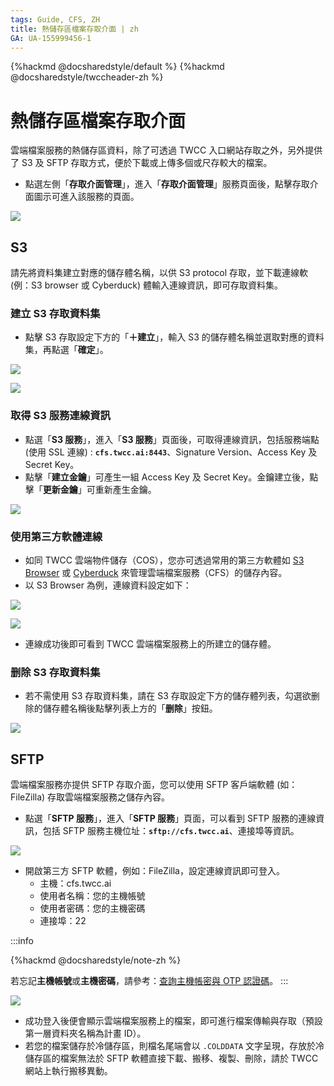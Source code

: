 ```yaml
---
tags: Guide, CFS, ZH
title: 熱儲存區檔案存取介面 | zh
GA: UA-155999456-1
---
```


{%hackmd @docsharedstyle/default %}
{%hackmd @docsharedstyle/twccheader-zh %}

# 熱儲存區檔案存取介面

雲端檔案服務的熱儲存區資料，除了可透過 TWCC 入口網站存取之外，另外提供了 S3 及 SFTP 存取方式，便於下載或上傳多個或尺存較大的檔案。

* 點選左側「**存取介面管理**」，進入「**存取介面管理**」服務頁面後，點擊存取介面圖示可進入該服務的頁面。

![](https://cos.twcc.ai/SYS-MANUAL/uploads/upload_808aee16a814eae58c5fcc6411993c9b.png)

## S3

請先將資料集建立對應的儲存體名稱，以供 S3 protocol 存取，並下載連線軟 (例：S3 browser 或 Cyberduck) 體輸入連線資訊，即可存取資料集。

### 建立 S3 存取資料集

* 點擊 S3 存取設定下方的「**＋建立**」，輸入 S3 的儲存體名稱並選取對應的資料集，再點選「**確定**」。

![](https://cos.twcc.ai/SYS-MANUAL/uploads/upload_d3bc978b54189c5055d0f88a13a5a266.png)

![](https://cos.twcc.ai/SYS-MANUAL/uploads/upload_54a80d4d5ad2e44f02a8a3705882cee5.png)

### 取得 S3 服務連線資訊
* 點選「**S3 服務**」，進入「**S3 服務**」頁面後，可取得連線資訊，包括服務端點 (使用 SSL 連線) : **`cfs.twcc.ai:8443`**、Signature Version、Access Key 及 Secret Key。
* 點擊「**建立金鑰**」可產生一組 Access Key 及 Secret Key。金鑰建立後，點擊「**更新金鑰**」可重新產生金鑰。

![](https://cos.twcc.ai/SYS-MANUAL/uploads/upload_dd6b50157fe9ab2771de5697290e8403.png)
  


### 使用第三方軟體連線

* 如同 TWCC 雲端物件儲存（COS），您亦可透過常用的第三方軟體如 [S3 Browser](http://s3browser.com/) 或 [Cyberduck](https://cyberduck.io/) 來管理雲端檔案服務（CFS）的儲存內容。
* 以 S3 Browser 為例，連線資料設定如下：

![](https://cos.twcc.ai/SYS-MANUAL/uploads/upload_fc5d0bf2f82b76ef2d7856711d842b8d.png)


<!-- ![](https://i.imgur.com/1F3CEwE.png) -->

![](https://cos.twcc.ai/SYS-MANUAL/uploads/upload_04937356a53118f5d64fd682b91d85b5.png)


   
* 連線成功後即可看到 TWCC 雲端檔案服務上的所建立的儲存體。

### 删除 S3 存取資料集

* 若不需使用 S3 存取資料集，請在 S3 存取設定下方的儲存體列表，勾選欲删除的儲存體名稱後點擊列表上方的「**删除**」按鈕。

![](https://cos.twcc.ai/SYS-MANUAL/uploads/upload_dbcbc1c13c1c1b622fe588585b00c7bb.png)


## SFTP

雲端檔案服務亦提供 SFTP 存取介面，您可以使用 SFTP 客戶端軟體 (如：FileZilla) 存取雲端檔案服務之儲存內容。

* 點選「**SFTP 服務**」，進入「**SFTP 服務**」頁面，可以看到 SFTP 服務的連線資訊，包括 SFTP 服務主機位址：**`sftp://cfs.twcc.ai`**、連接埠等資訊。

![](https://cos.twcc.ai/SYS-MANUAL/uploads/upload_a7b1b278f81463e99cf16451fbeb1d23.png)


* 開啟第三方 SFTP 軟體，例如：FileZilla，設定連線資訊即可登入。 
    - 主機：cfs.twcc.ai
  	- 使用者名稱：您的主機帳號 
	- 使用者密碼：您的主機密碼
    - 連接埠：22  

:::info

{%hackmd @docsharedstyle/note-zh %}

若忘記**主機帳號**或**主機密碼**，請參考：[<ins>查詢主機帳密與 OTP 認證碼</ins>](https://man.twcc.ai/@twccdocs/guide-service-hostname-pwd-otp-zh)。
:::

![](https://cos.twcc.ai/SYS-MANUAL/uploads/upload_1f63040fedd3e99613ad7da2f3667230.png)

* 成功登入後便會顯示雲端檔案服務上的檔案，即可進行檔案傳輸與存取（預設第一層資料夾名稱為計畫 ID）。
* 若您的檔案儲存於冷儲存區，則檔名尾端會以 `.COLDDATA` 文字呈現，存放於冷儲存區的檔案無法於 SFTP 軟體直接下載、搬移、複製、刪除，請於 TWCC 網站上執行搬移異動。
